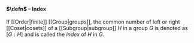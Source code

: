 #### $\defn$ – Index
If [[Order|finite]] [[Group|groups]], the common number of left or right [[Coset|cosets]] of a [[Subgroup|subgroup]] $H$ in a group $G$ is denoted as $[G:H]$ and is called the *index* of $H$ in $G$.